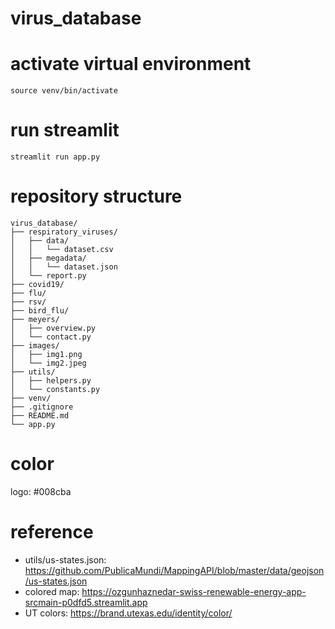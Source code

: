# virus_database

# activate virtual environment
```commandline
source venv/bin/activate
```

# run streamlit
```commandline
streamlit run app.py
```

# repository structure
```text
virus_database/
├── respiratory_viruses/
│   ├── data/
│   │   └── dataset.csv
│   ├── megadata/
│   │   └── dataset.json
│   └── report.py
├── covid19/
├── flu/
├── rsv/
├── bird_flu/
├── meyers/
│   ├── overview.py
│   └── contact.py
├── images/
│   ├── img1.png
│   └── img2.jpeg
├── utils/
│   ├── helpers.py
│   └── constants.py
├── venv/
├── .gitignore
├── README.md
└── app.py
```

# color
logo: #008cba

# reference
- utils/us-states.json: https://github.com/PublicaMundi/MappingAPI/blob/master/data/geojson/us-states.json
- colored map: https://ozgunhaznedar-swiss-renewable-energy-app-srcmain-p0dfd5.streamlit.app
- UT colors: https://brand.utexas.edu/identity/color/
